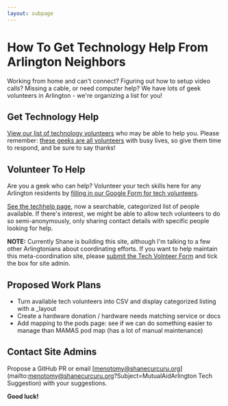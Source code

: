 ```yaml
---
layout: subpage
---
```


# How To Get Technology Help From Arlington Neighbors

Working from home and can't connect?  Figuring out how to setup video calls?  Missing a cable, or need computer help?  We have lots of geek volunteers in Arlington - we're organizing a list for you!

## Get Technology Help

[View our list of technology volunteers](/techhelp) who may be able to help you.  Please remember: [these geeks are all volunteers](/techhelp) with busy lives, so give them time to respond, and be sure to say thanks!

## Volunteer To Help

Are you a geek who can help?  Volunteer your tech skills here for any Arlington residents by [filling in our Google Form for tech volunteers](https://forms.gle/uwiPfacsSabgk9v67).

[See the techhelp page](/techhelp), now a searchable, categorized list of people available.  If there's interest, we might be able to allow tech volunteers to do so semi-anonymously, only sharing contact details with specific people looking for help.

**NOTE:** Currently Shane is building this site, although I'm talking to a few other Arlingtonians about coordinating efforts.  If you want to help maintain this meta-coordination site, please [submit the Tech Volnteer Form](https://forms.gle/uwiPfacsSabgk9v67) and tick the box for site admin.

## Proposed Work Plans

- Turn available tech volunteers into CSV and display categorized listing with a _layout
- Create a hardware donation / hardware needs matching service or docs
- Add mapping to the pods page: see if we can do something easier to manage than MAMAS pod map (has a lot of manual maintenance)

## Contact Site Admins 

Propose a GitHub PR or email [menotomy@shanecurcuru.org](mailto:menotomy@shanecurcuru.org?Subject=MutualAidArlington Tech Suggestion) with your suggestions.

**Good luck!**